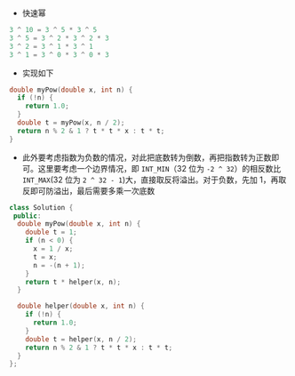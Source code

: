* 快速幂

```cpp
3 ^ 10 = 3 ^ 5 * 3 ^ 5
3 ^ 5 = 3 ^ 2 * 3 ^ 2 * 3
3 ^ 2 = 3 ^ 1 * 3 ^ 1
3 ^ 1 = 3 ^ 0 * 3 ^ 0 * 3
```

* 实现如下

```cpp
double myPow(double x, int n) {
  if (!n) {
    return 1.0;
  }
  double t = myPow(x, n / 2);
  return n % 2 & 1 ? t * t * x : t * t;
}
```

* 此外要考虑指数为负数的情况，对此把底数转为倒数，再把指数转为正数即可。这里要考虑一个边界情况，即 `INT_MIN`（32 位为 `-2 ^ 32`）的相反数比 `INT_MAX`(32 位为 `2 ^ 32 - 1`)大，直接取反将溢出。对于负数，先加 1，再取反即可防溢出，最后需要多乘一次底数

```cpp
class Solution {
 public:
  double myPow(double x, int n) {
    double t = 1;
    if (n < 0) {
      x = 1 / x;
      t = x;
      n = -(n + 1);
    }
    return t * helper(x, n);
  }

  double helper(double x, int n) {
    if (!n) {
      return 1.0;
    }
    double t = helper(x, n / 2);
    return n % 2 & 1 ? t * t * x : t * t;
  }
};
```

